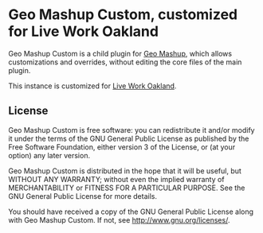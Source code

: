 # Geo Mashup Custom, customized for Live Work Oakland
Geo Mashup Custom is a child plugin for [Geo Mashup](http://wordpress.org/plugins/geo-mashup/), which allows customizations and overrides, without editing the core files of the main plugin.

This instance is customized for [Live Work Oakland](http://liveworkoakland.com).

## License

Geo Mashup Custom is free software: you can redistribute it and/or modify it under the terms of the GNU General Public License as published by the Free Software Foundation, either version 3 of the License, or (at your option) any later version.

Geo Mashup Custom is distributed in the hope that it will be useful, but WITHOUT ANY WARRANTY; without even the implied warranty of MERCHANTABILITY or FITNESS FOR A PARTICULAR PURPOSE. See the GNU General Public License for more details.

You should have received a copy of the GNU General Public License along with Geo Mashup Custom. If not, see http://www.gnu.org/licenses/.
